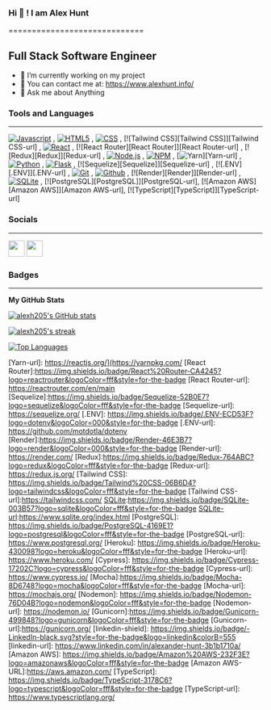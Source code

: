 ### Hi 👋 ! I am Alex Hunt
=============================

Full Stack Software Engineer
-----------------------------

* 🔭 I’m currently working on my project
* 🔗 You can contact me at: https://www.alexhunt.info/
* 💬 Ask me about Anything
<!-- * ⚡  Fun Fact...I'm a Old school Soccer Player -->


### Tools and Languages
---------------------------------------------------------------------------------------

[![Javascript][Javascript]][Javascript-url] , [![HTML5][HTML5]][HTML-url] , [![CSS][CSS]][CSS-url] , [![Tailwind CSS][Tailwind CSS]][Tailwind CSS-url] , [![React][React.js]][React-url] , [![React Router][React Router]][React Router-url] , [![Redux][Redux]][Redux-url] , [![Node.js][Node.js]][Node-url] , [![NPM][NPM]][NPM-url] , [![Yarn][Yarn]][Yarn-url] , [![Python][Python]][Python-url] , [![Flask][Flask]][Flask-url] , [![Sequelize][Sequelize]][Sequelize-url] , [![.ENV][.ENV]][.ENV-url] , [![Git][Git]][Git-url] , [![Github][Github]][Github-url] , [![Render][Render]][Render-url] , [![SQLite][SQLite]][SQLite-url] , [![PostgreSQL][PostgreSQL]][PostgreSQL-url], [![Amazon AWS][Amazon AWS]][Amazon AWS-url], [![TypeScript][TypeScript]][TypeScript-url]

### Socials
---------------------------------------------------------------------------------------
<p align="left"> <a href="https://github.com/alexh205" target="_blank" rel="noreferrer"><img src="https://raw.githubusercontent.com/danielcranney/readme-generator/main/public/icons/socials/github.svg" width="32" height="32" /></a> <a href="https://www.linkedin.com/in/alexander-hunt-3b1b1710a/" target="_blank" rel="noreferrer"><img src="https://raw.githubusercontent.com/danielcranney/readme-generator/main/public/icons/socials/linkedin.svg" width="32" height="32" /></a></p>



### Badges
---------------------------------------------------------------------------------------
<b>My GitHub Stats</b>

<a href="https://github.com/alexh205"><img src="https://github-readme-stats.vercel.app/api?username=alexh205&show_icons=true&hide=&count_private=true&title_color=0891b2&text_color=ffffff&icon_color=0891b2&bg_color=1c1917&hide_border=true&show_icons=true" alt="alexh205's GitHub stats" /></a>

<a href="https://github.com/alexh205"><img src="https://github-readme-streak-stats.herokuapp.com/?user=alexh205&stroke=ffffff&background=1c1917&ring=0891b2&fire=0891b2&currStreakNum=ffffff&currStreakLabel=0891b2&sideNums=ffffff&sideLabels=ffffff&dates=ffffff&hide_border=true" alt="alexh205's streak"/></a>

<a href="https://github.com/alexh205" align="left"><img src="https://github-readme-stats.vercel.app/api/top-langs/?username=alexh205&langs_count=10&title_color=0891b2&text_color=ffffff&icon_color=0891b2&bg_color=1c1917&hide_border=true&locale=en&custom_title=Top%20%25Languages" alt="Top Languages" alt="alexh205's top languages"/></a>

[Git]: https://img.shields.io/badge/git-%23F05033.svg?style=for-the-badge&logo=git&logoColor=white
[Git-url]: https://git-scm.com/
[Github]: https://img.shields.io/badge/github-%23121011.svg?style=for-the-badge&logo=github&logoColor=white
[Github-url]: https://github.com/
[Javascript]: https://img.shields.io/badge/javascript-%23323330.svg?style=for-the-badge&logo=javascript&logoColor=%23F7DF1E
[Javascript-url]: https://www.javascript.com/
[HTML5]: https://img.shields.io/badge/html5-%23E34F26.svg?style=for-the-badge&logo=html5&logoColor=white
[HTML-url]: https://html.com/
[CSS]: https://img.shields.io/badge/css3-%231572B6.svg?style=for-the-badge&logo=css3&logoColor=white
[CSS-url]: https://developer.mozilla.org/en-US/docs/Web/CSS
[Node.js]: https://img.shields.io/badge/node.js-6DA55F?style=for-the-badge&logo=node.js&logoColor=white
[Node-url]: https://nodejs.org/en/
[NPM]: https://img.shields.io/badge/NPM-%23000000.svg?style=for-the-badge&logo=npm&logoColor=white
[NPM-url]: https://www.npmjs.com/
[SQLite]: https://img.shields.io/badge/sqlite-%2307405e.svg?style=for-the-badge&logo=sqlite&logoColor=white
[SQLite-url]: https://www.sqlite.org/index.html
[Flask]:https://img.shields.io/badge/Flask-000000?style=for-the-badge&logo=flask&logoColor=white
[Flask-url]: https://flask.palletsprojects.com/en/2.2.x/
[Python]:https://img.shields.io/badge/Python-3776AB?style=for-the-badge&logo=python&logoColor=white
[Python-url]:https://docs.python.org/3/
[React.js]: https://img.shields.io/badge/React-20232A?style=for-the-badge&logo=react&logoColor=61DAFB
[React-url]: https://reactjs.org/
[Yarn]: https://img.shields.io/badge/Yarn-2C8EBB?logo=yarn&logoColor=fff&style=for-the-badge
[Yarn-url]: https://reactjs.org/](https://yarnpkg.com/
[React Router]:https://img.shields.io/badge/React%20Router-CA4245?logo=reactrouter&logoColor=fff&style=for-the-badge
[React Router-url]: https://reactrouter.com/en/main
[Sequelize]:https://img.shields.io/badge/Sequelize-52B0E7?logo=sequelize&logoColor=fff&style=for-the-badge
[Sequelize-url]: https://sequelize.org/
[.ENV]: https://img.shields.io/badge/.ENV-ECD53F?logo=dotenv&logoColor=000&style=for-the-badge
[.ENV-url]: https://github.com/motdotla/dotenv
[Render]:https://img.shields.io/badge/Render-46E3B7?logo=render&logoColor=000&style=for-the-badge
[Render-url]: https://render.com/
[Redux]:https://img.shields.io/badge/Redux-764ABC?logo=redux&logoColor=fff&style=for-the-badge
[Redux-url]: https://redux.js.org/
[Tailwind CSS]: https://img.shields.io/badge/Tailwind%20CSS-06B6D4?logo=tailwindcss&logoColor=fff&style=for-the-badge
[Tailwind CSS-url]:https://tailwindcss.com/
[SQLite]:https://img.shields.io/badge/SQLite-003B57?logo=sqlite&logoColor=fff&style=for-the-badge
[SQLite-url]:https://www.sqlite.org/index.html
[PostgreSQL]: https://img.shields.io/badge/PostgreSQL-4169E1?logo=postgresql&logoColor=fff&style=for-the-badge
[PostgreSQL-url]: https://www.postgresql.org/
[Heroku]: https://img.shields.io/badge/Heroku-430098?logo=heroku&logoColor=fff&style=for-the-badge
[Heroku-url]: https://www.heroku.com/
[Cypress]: https://img.shields.io/badge/Cypress-17202C?logo=cypress&logoColor=fff&style=for-the-badge
[Cypress-url]: https://www.cypress.io/
[Mocha]:https://img.shields.io/badge/Mocha-8D6748?logo=mocha&logoColor=fff&style=for-the-badge
[Mocha-url]: https://mochajs.org/
[Nodemon]: https://img.shields.io/badge/Nodemon-76D04B?logo=nodemon&logoColor=fff&style=for-the-badge
[Nodemon-url]: https://nodemon.io/
[Gunicorn]:https://img.shields.io/badge/Gunicorn-499848?logo=gunicorn&logoColor=fff&style=for-the-badge
[Gunicorn-url]:https://gunicorn.org/
[linkedin-shield]: https://img.shields.io/badge/-LinkedIn-black.svg?style=for-the-badge&logo=linkedin&colorB=555
[linkedin-url]: https://www.linkedin.com/in/alexander-hunt-3b1b1710a/
[Amazon AWS]: https://img.shields.io/badge/Amazon%20AWS-232F3E?logo=amazonaws&logoColor=fff&style=for-the-badge
[Amazon AWS-URL]:https://aws.amazon.com/
[TypeScript]: https://img.shields.io/badge/TypeScript-3178C6?logo=typescript&logoColor=fff&style=for-the-badge
[TypeScript-url]: https://www.typescriptlang.org/
